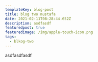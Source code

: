 ```yaml
---
templateKey: blog-post
title: blog two mustafa
date: 2021-02-11T08:28:44.652Z
description: asdfasdf
featuredpost: true
featuredimage: /img/apple-touch-icon.png
tags:
  - blkog-two
---
```

asdfasdfasdf